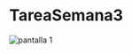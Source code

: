 # TareaSemana3
![pantalla 1](https://user-images.githubusercontent.com/38895977/43745574-2583b7d0-99a5-11e8-8ce4-5cf721fb6fbe.PNG)
